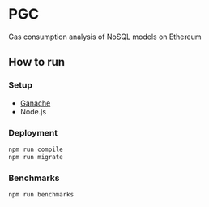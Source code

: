 # PGC

Gas consumption analysis of NoSQL models on Ethereum

## How to run

### Setup

- [Ganache](https://trufflesuite.com/ganache/index.html)
- Node.js

### Deployment

```sh
npm run compile
npm run migrate
```

### Benchmarks

```sh
npm run benchmarks
```